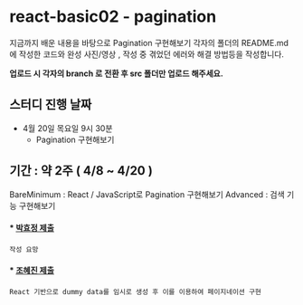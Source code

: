 # react-basic02 - pagination

지금까지 배운 내용을 바탕으로 Pagination 구현해보기
각자의 폴더의 README.md에 작성한 코드와 완성 사진/영상 , 작성 중 겪었던 에러와 해결 방법등을 작성합니다. 

**업로드 시 각자의 branch 로 전환 후 src 폴더만 업로드 해주세요.**


## 스터디 진행 날짜 

* 4월 20일 목요일 9시 30분 
  * Pagination 구현해보기

## 기간 : 약 2주 ( 4/8 ~ 4/20 )

BareMinimum : React / JavaScript로 Pagination 구현해보기
Advanced : 검색 기능 구현해보기

#### * [박효정 제출](https://github.com/wa-reureu-studyroom/react-basic02/tree/main/pagination_ParkHyoJeong)

```
작성 요망
```

#### * [조혜진 제출](https://github.com/wa-reureu-studyroom/react-basic02/tree/main/paginationi_ChoHyeJin)

```
React 기반으로 dummy data를 임시로 생성 후 이를 이용하여 페이지네이션 구현 
```

